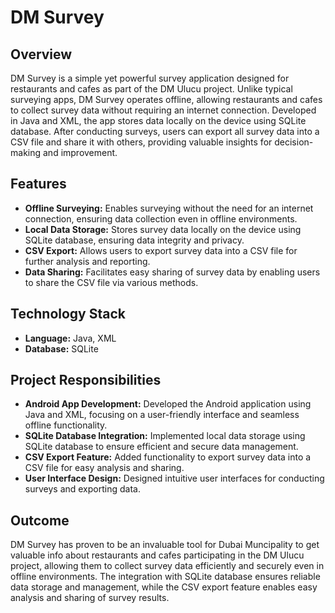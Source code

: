 # DM Survey

## Overview

DM Survey is a simple yet powerful survey application designed for restaurants and cafes as part of the DM Ulucu project. Unlike typical surveying apps, DM Survey operates offline, allowing restaurants and cafes to collect survey data without requiring an internet connection. Developed in Java and XML, the app stores data locally on the device using SQLite database. After conducting surveys, users can export all survey data into a CSV file and share it with others, providing valuable insights for decision-making and improvement.

## Features

- **Offline Surveying:** Enables surveying without the need for an internet connection, ensuring data collection even in offline environments.
- **Local Data Storage:** Stores survey data locally on the device using SQLite database, ensuring data integrity and privacy.
- **CSV Export:** Allows users to export survey data into a CSV file for further analysis and reporting.
- **Data Sharing:** Facilitates easy sharing of survey data by enabling users to share the CSV file via various methods.

## Technology Stack

- **Language:** Java, XML
- **Database:** SQLite

## Project Responsibilities

- **Android App Development:** Developed the Android application using Java and XML, focusing on a user-friendly interface and seamless offline functionality.
- **SQLite Database Integration:** Implemented local data storage using SQLite database to ensure efficient and secure data management.
- **CSV Export Feature:** Added functionality to export survey data into a CSV file for easy analysis and sharing.
- **User Interface Design:** Designed intuitive user interfaces for conducting surveys and exporting data.

## Outcome

DM Survey has proven to be an invaluable tool for Dubai Muncipality to get valuable info about restaurants and cafes participating in the DM Ulucu project, allowing them to collect survey data efficiently and securely even in offline environments. The integration with SQLite database ensures reliable data storage and management, while the CSV export feature enables easy analysis and sharing of survey results.


